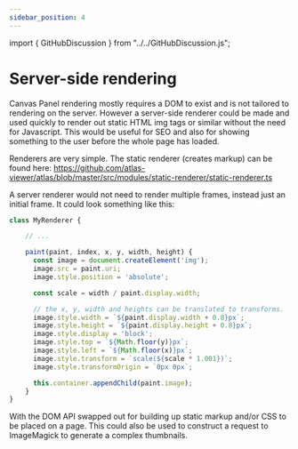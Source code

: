 ```yaml
---
sidebar_position: 4
---
```


import { GitHubDiscussion } from "../../GitHubDiscussion.js";

# Server-side rendering

Canvas Panel rendering mostly requires a DOM to exist and is not tailored to rendering on the server. However a server-side renderer could be made and used quickly to render out static HTML img tags or similar without the need for Javascript. This would be useful for SEO and also for showing something to the user before the whole page has loaded.

Renderers are very simple. The static renderer (creates markup) can be found here: https://github.com/atlas-viewer/atlas/blob/master/src/modules/static-renderer/static-renderer.ts

A server renderer would not need to render multiple frames, instead just an initial frame. It could look something like this:

```js
class MyRenderer {

    // ...

    paint(paint, index, x, y, width, height) {
      const image = document.createElement('img');
      image.src = paint.uri;
      image.style.position = 'absolute';

      const scale = width / paint.display.width;

      // the x, y, width and heights can be translated to transforms.
      image.style.width = `${paint.display.width + 0.8}px`;
      image.style.height = `${paint.display.height + 0.8}px`;
      image.style.display = 'block';
      image.style.top = `${Math.floor(y)}px`;
      image.style.left = `${Math.floor(x)}px`;
      image.style.transform = `scale(${scale * 1.001})`;
      image.style.transformOrigin = `0px 0px`;

      this.container.appendChild(paint.image);
    }
}
```

With the DOM API swapped out for building up static markup and/or CSS to be placed on a page. This could also be used to construct a request to ImageMagick to generate a complex thumbnails.


<GitHubDiscussion ghid="44" />